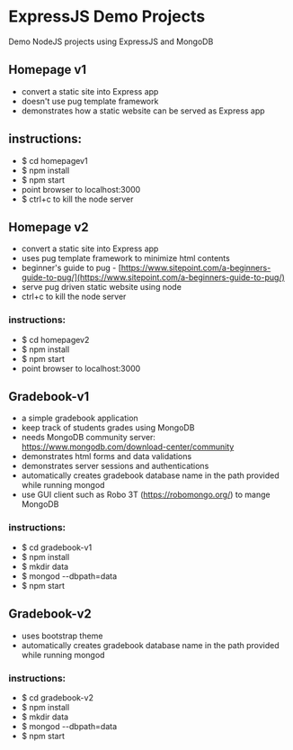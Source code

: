 # ExpressJS Demo Projects

Demo NodeJS projects using ExpressJS and MongoDB

## Homepage v1

-   convert a static site into Express app
-   doesn't use pug template framework
-   demonstrates how a static website can be served as Express app

## instructions:

-   \$ cd homepagev1
-   \$ npm install
-   \$ npm start
-   point browser to localhost:3000
-   \$ ctrl+c to kill the node server

## Homepage v2

-   convert a static site into Express app
-   uses pug template framework to minimize html contents
-   beginner's guide to pug - [https://www.sitepoint.com/a-beginners-guide-to-pug/](https://www.sitepoint.com/a-beginners-guide-to-pug/)
-   serve pug driven static website using node
-   ctrl+c to kill the node server

### instructions:

-   \$ cd homepagev2
-   \$ npm install
-   \$ npm start
-   point browser to localhost:3000

## Gradebook-v1

-   a simple gradebook application
-   keep track of students grades using MongoDB
-   needs MongoDB community server: https://www.mongodb.com/download-center/community
-   demonstrates html forms and data validations
-   demonstrates server sessions and authentications
-   automatically creates gradebook database name in the path provided while running mongod
-   use GUI client such as Robo 3T (https://robomongo.org/) to mange MongoDB

### instructions:

-   \$ cd gradebook-v1
-   \$ npm install
-   \$ mkdir data
-   \$ mongod --dbpath=data
-   \$ npm start

## Gradebook-v2

-   uses bootstrap theme
-   automatically creates gradebook database name in the path provided while running mongod

### instructions:

-   \$ cd gradebook-v2
-   \$ npm install
-   \$ mkdir data
-   \$ mongod --dbpath=data
-   \$ npm start

